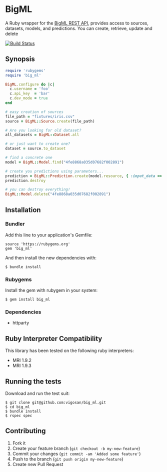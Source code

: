 # BigML

A Ruby wrapper for the [BigML REST API](https://bigml.com/developers), provides access to sources, datasets, models, and predictions. You can create, retrieve, update and delete 

[![Build Status](https://secure.travis-ci.org/vigosan/big_ml.png?branch=master)](http://travis-ci.org/vigosan/big_ml)

## Synopsis

```ruby
require 'rubygems'
require 'big_ml'

BigML.configure do |c|
  c.username = 'foo'
  c.api_key  = 'bar'
  c.dev_mode = true
end

# easy creation of sources
file_path = "fixtures/iris.csv"
source = BigML::Source.create(file_path)

# Are you looking for old dataset?
all_datasets = BigML::Dataset.all

# or just want to create one?
dataset = source.to_dataset

# find a concrete one 
model = BigML::Model.find("4fe8868a035d07682f002891")

# create you predictions using parameters...
prediction = BigML::Prediction.create(model.resource, { :input_data => { "000001" => 3 }})
prediction.destroy

# you can destroy everything!
BigML::Model.delete("4fe8868a035d07682f002891")

```

## Installation

### Bundler

Add this line to your application's Gemfile:

    source 'https://rubygems.org'
    gem 'big_ml'

And then install the new dependencies with:

    $ bundle install

### Rubygems

Install the gem with rubygem in your system:

    $ gem install big_ml

### Dependencies

- httparty


## Ruby Interpreter Compatibility

This library has been tested on the following ruby interpreters:

* MRI 1.9.2
* MRI 1.9.3

## Running the tests 

Download and run the test suit:

    $ git clone git@github.com:vigosan/big_ml.git
    $ cd big_ml
    $ bundle install
    $ rspec spec

## Contributing

1. Fork it
2. Create your feature branch (`git checkout -b my-new-feature`)
3. Commit your changes (`git commit -am 'Added some feature'`)
4. Push to the branch (`git push origin my-new-feature`)
5. Create new Pull Request
